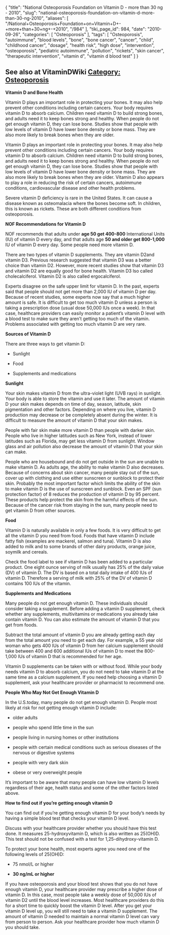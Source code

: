 {
    "title": "National Osteoporosis Foundation on Vitamin D - more than 30 ng - 2010",
    "slug": "national-osteoporosis-foundation-on-vitamin-d-more-than-30-ng-2010",
    "aliases": [
        "/National+Osteoporosis+Foundation+on+Vitamin+D+-+more+than+30+ng+-+2010",
        "/984"
    ],
    "tiki_page_id": 984,
    "date": "2010-09-26",
    "categories": [
        "Osteoporosis"
    ],
    "tags": [
        "Osteoporosis",
        "autoimmune",
        "blood levels",
        "bone",
        "bone cancer",
        "cancer",
        "child",
        "childhood cancer",
        "dosage",
        "health risk",
        "high dose",
        "intervention",
        "osteoporosis",
        "pediatric autoimmune",
        "pollution",
        "rickets",
        "skin cancer",
        "therapeutic intervention",
        "vitamin d",
        "vitamin d blood test"
    ]
}


## See also at VitaminDWiki [Category: Osteoporosis ](https://www.VitaminDWiki.com/tiki-browse_categories.php?parentId=49&sort_mode=created_desc)

 **Vitamin D and Bone Health** 

Vitamin D plays an important role in protecting your bones. It may also help prevent other conditions including certain cancers. Your body requires vitamin D to absorb calcium. Children need vitamin D to build strong bones, and adults need it to keep bones strong and healthy. When people do not get enough vitamin D, they can lose bone. Studies show that people with low levels of vitamin D have lower bone density or bone mass. They are also more likely to break bones when they are older.

Vitamin D plays an important role in protecting your bones. It may also help prevent other conditions including certain cancers. Your body requires vitamin D to absorb calcium. Children need vitamin D to build strong bones, and adults need it to keep bones strong and healthy. When people do not get enough vitamin D, they can lose bone. Studies show that people with low levels of vitamin D have lower bone density or bone mass. They are also more likely to break bones when they are older. Vitamin D also appears to play a role in reducing the risk of certain cancers, autoimmune conditions, cardiovascular disease and other health problems.

Severe vitamin D deficiency is rare in the United States. It can cause a disease known as osteomalacia where the bones become soft. In children, this is known as rickets. These are both different conditions from osteoporosis.

 **NOF Recommendations for Vitamin D** 

NOF recommends that adults under  **age 50 get 400-800**  International Units (IU) of vitamin D every day, and that adults age  **50 and older get 800-1,000**  IU of vitamin D every day. Some people need more vitamin D.

There are two types of vitamin D supplements. They are vitamin D2and vitamin D3. Previous research suggested that vitamin D3 was a better choice than vitamin D2. However, more recent studies show that vitamin D3 and vitamin D2 are equally good for bone health. Vitamin D3 lso called cholecalciferol. Vitamin D2 is also called ergocalciferol.

Experts disagree on the safe upper limit for vitamin D. In the past, experts said that people should not get more than 2,000 IU of vitamin D per day. Because of recent studies, some experts now say that a much higher amount is safe. It is difficult to get too much vitamin D unless a person is taking a prescription dose (usual dose 50,000 IUs once a week). In that case, healthcare providers can easily monitor a patient’s vitamin D level with a blood test to make sure they aren’t getting too much of the vitamin.  Problems associated with getting too much vitamin D are very rare.

 **Sources of Vitamin D** 

There are three ways to get vitamin D:

* Sunlight

* Food

* Supplements and      medications

 **Sunlight** 

Your skin makes vitamin D from the ultra-violet light (UVB rays) in sunlight. Your body is able to store the vitamin and use it later. The amount of vitamin D your skin makes depends on time of day, season, latitude, skin pigmentation and other factors. Depending on where you live, vitamin D production may decrease or be completely absent during the winter. It is difficult to measure the amount of vitamin D that your skin makes.

People with fair skin make more vitamin D than people with darker skin. People who live in higher latitudes such as New York, instead of lower latitudes such as Florida, may get less vitamin D from sunlight. Window glass and air pollution also decrease the amount of vitamin D that your skin can make.

People who are housebound and do not get outside in the sun are unable to make vitamin D. As adults age, the ability to make vitamin D also decreases. Because of concerns about skin cancer, many people stay out of the sun, cover up with clothing and use either sunscreen or sunblock to protect their skin. Probably the most important factor which limits the ability of the skin to make vitamin D is the use of sunscreen and sunblock. Even an SPF (sun protection factor) of 8 reduces the production of vitamin D by 95 percent. These products help protect the skin from the harmful effects of the sun. Because of the cancer risk from staying in the sun, many people need to get vitamin D from other sources.

 **Food** 

Vitamin D is naturally available in only a few foods. It is very difficult to get all the vitamin D you need from food. Foods that have vitamin D include fatty fish (examples are mackerel, salmon and tuna). Vitamin D is also added to milk and to some brands of other dairy products, orange juice, soymilk and cereals.

Check the food label to see if vitamin D has been added to a particular product. One eight ounce serving of milk usually has 25% of the daily value (DV) of vitamin D. The DV is based on a total daily intake of 400 IUs of vitamin D. Therefore a serving of milk with 25% of the DV of vitamin D contains 100 IUs of the vitamin.

 **Supplements and Medications** 

Many people do not get enough vitamin D. These individuals should consider taking a supplement. Before adding a vitamin D supplement, check whether any supplements, multivitamins or medications you already take contain vitamin D. You can also estimate the amount of vitamin D that you get from foods.

Subtract the total amount of vitamin D you are already getting each day from the total amount you need to get each day. For example, a 55 year old woman who gets 400 IUs of vitamin D from her calcium supplement should take between 400 and 600 additional IUs of vitamin D to meet the 800-1,000 IUs of vitamin D that is recommended for her age.

Vitamin D supplements can be taken with or without food. While your body needs vitamin D to absorb calcium, you do not need to take vitamin D at the same time as a calcium supplement. If you need help choosing a vitamin D supplement, ask your healthcare provider or pharmacist to recommend one.

 **People Who May Not Get Enough Vitamin D** 

In the U.S.today, many people do not get enough vitamin D. People most likely at risk for not getting enough vitamin D include:

* older adults

* people who spend      little time in the sun

* people living in      nursing homes or other institutions

* people with certain      medical conditions such as serious diseases of the nervous or digestive      systems

* people with very      dark skin

* obese or very      overweight people

It’s important to be aware that many people can have low vitamin D levels regardless of their age, health status and some of the other factors listed above.

 **How to find out if you’re getting enough vitamin D** 

You can find out if you’re getting enough vitamin D for your body’s needs by having a simple blood test that checks your vitamin D level.

Discuss with your healthcare provider whether you should have this test done. It measures 25-hydroxyvitamin D, which is also written as 25(OH)D. This test should not be confused with a test for 1,25-dihydroxy-vitamin D.

To protect your bone health, most experts agree you need one of the following levels of 25(OH)D:

* 75 nmol/L or higher

*  **30 ng/mL or higher** 

If you have osteoporosis and your blood test shows that you do not have enough vitamin D, your healthcare provider may prescribe a higher dose of vitamin D. In this case, most people take a weekly dose of 50,000 IUs of vitamin D2 until the blood level increases. Most healthcare providers do this for a short time to quickly boost the vitamin D level. After you get your vitamin D level up, you will still need to take a vitamin D supplement. The amount of vitamin D needed to maintain a normal vitamin D level can vary from person to person. Ask your healthcare provider how much vitamin D you should take.
